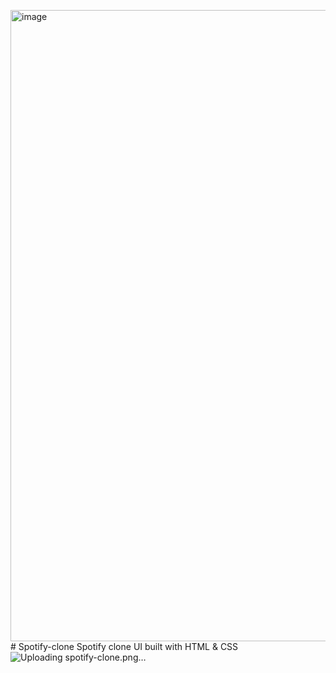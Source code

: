 <img width="1916" height="1010" alt="image" src="https://github.com/user-attachments/assets/562bc2d3-ca67-4603-b438-0f2b9fe8165c" /># Spotify-clone
Spotify clone UI built with HTML &amp; CSS
![Uploading spotify-clone.png…]()
